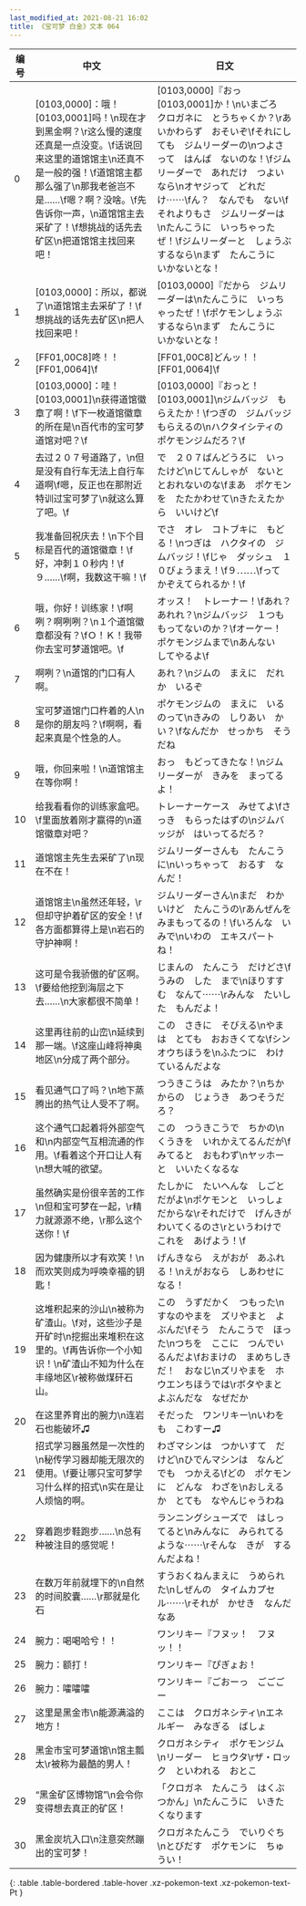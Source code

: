 ```yaml
---
last_modified_at: 2021-08-21 16:02
title: 《宝可梦 白金》文本 064
---
```

| 编号 | 中文 | 日文 |
| ---- | ---- | ---- |
| 0 | [0103,0000]：哦！[0103,0001]吗！\n现在才到黑金啊？\r这么慢的速度还真是一点没变。\f话说回来这里的道馆馆主\n还真不是一般的强！\f道馆馆主都那么强了\n那我老爸岂不是……\f嗯？啊？没啥。\f先告诉你一声，\n道馆馆主去采矿了！\f想挑战的话先去矿区\n把道馆馆主找回来吧！ | [0103,0000]『おっ　[0103,0001]か！\nいまごろ　クロガネに　とうちゃくか？\rあいかわらず　おそいぞ\fそれにしても　ジムリーダーの\nつよさって　はんぱ　ないのな！\fジムリーダーで　あれだけ　つよいなら\nオヤジって　どれだけ⋯⋯\fん？　なんでも　ない\fそれよりもさ　ジムリーダーは\nたんこうに　いっちゃったぜ！\fジムリーダーと　しょうぶ　するなら\nまず　たんこうに　いかないとな！ |
| 1 | [0103,0000]：所以，都说了\n道馆馆主去采矿了！\f想挑战的话先去矿区\n把人找回来吧！ | [0103,0000]『だから　ジムリーダーは\nたんこうに　いっちゃったぜ！\fポケモンしょうぶ　するなら\nまず　たんこうに　いかないとな！ |
| 2 | [FF01,00C8]咚！！[FF01,0064]\f | [FF01,00C8]どんッ！！[FF01,0064]\f |
| 3 | [0103,0000]：哇！[0103,0001]\n获得道馆徽章了啊！\f下一枚道馆徽章的所在是\n百代市的宝可梦道馆对吧？\f | [0103,0000]『おっと！　[0103,0001]\nジムバッジ　もらえたか！\fつぎの　ジムバッジ　もらえるの\nハクタイシティの　ポケモンジムだろ？\f |
| 4 | 去过２０７号道路了，\n但是没有自行车无法上自行车道啊\f嗯，反正也在那附近特训过宝可梦了\n就这么算了吧。\f | で　２０７ばんどうろに　いったけど\nじてんしゃが　ないと　とおれないのな\fまあ　ポケモンを　たたかわせて\nきたえたから　いいけど\f |
| 5 | 我准备回祝庆去！\n下个目标是百代的道馆徽章！\f好，冲刺１０秒内！\f９……\f啊，我数这干嘛！\f | でさ　オレ　コトブキに　もどる！\nつぎは　ハクタイの　ジムバッジ！\fじゃ　ダッシュ　１０びょうまえ！\f９⋯⋯\fって　かぞえてられるか！\f |
| 6 | 哦，你好！训练家！\f啊咧？啊咧咧？\n１个道馆徽章都没有？\fＯ！Ｋ！我带你去宝可梦道馆吧。\f | オッス！　トレーナー！\fあれ？　あれれ？\nジムバッジ　１つも　もってないのか？\fオーケー！　ポケモンジムまで\nあんない　してやるよ\f |
| 7 | 啊咧？\n道馆的门口有人啊。 | あれ？\nジムの　まえに　だれか　いるぞ |
| 8 | 宝可梦道馆门口杵着的人\n是你的朋友吗？\f啊啊，看起来真是个性急的人。 | ポケモンジムの　まえに　いるのって\nきみの　しりあい　かい？\fなんだか　せっかち　そうだね |
| 9 | 哦，你回来啦！\n道馆馆主在等你啊！ | おっ　もどってきたな！\nジムリーダーが　きみを　まってるよ！ |
| 10 | 给我看看你的训练家盒吧。\f里面放着刚才赢得的\n道馆徽章对吧？ | トレーナーケース　みせてよ\fさっき　もらったはずの\nジムバッジが　はいってるだろ？ |
| 11 | 道馆馆主先生去采矿了\n现在不在！ | ジムリーダーさんも　たんこうに\nいっちゃって　おるす　なんだ！ |
| 12 | 道馆馆主\n虽然还年轻，\r但却守护着矿区的安全！\f各方面都算得上是\n岩石的守护神啊！ | ジムリーダーさん\nまだ　わかいけど　たんこうの\rあんぜんを　みまもってるの！\fいろんな　いみで\nいわの　エキスパート　ね！ |
| 13 | 这可是令我骄傲的矿区啊。\f要给他挖到海层之下去……\n大家都很不简单！ | じまんの　たんこう　だけどさ\fうみの　した　まで\nほりすすむ　なんて⋯⋯\rみんな　たいした　もんだよ！ |
| 14 | 这里再往前的山峦\n延续到那一端。\f这座山峰将神奥地区\n分成了两个部分。 | この　さきに　そびえる\nやまは　とても　おおきくてな\fシンオウちほうを\nふたつに　わけているんだよな |
| 15 | 看见通气口了吗？\n地下蒸腾出的热气让人受不了啊。 | つうきこうは　みたか？\nちかからの　じょうき　あつそうだろ？ |
| 16 | 这个通气口起着将外部空气和\n内部空气互相流通的作用。\f看着这个开口让人有\n想大喊的欲望。 | この　つうきこうで　ちかの\nくうきを　いれかえてるんだが\fみてると　おもわず\nヤッホーと　いいたくなるな |
| 17 | 虽然确实是份很辛苦的工作\n但和宝可梦在一起，\r精力就源源不绝，\r那么这个送你！\f | たしかに　たいへんな　しごと　だがよ\nポケモンと　いっしょ　だからな\rそれだけで　げんきが　わいてくるのさ\rというわけで　これを　あげよう！\f |
| 18 | 因为健康所以才有欢笑！\n而欢笑则成为呼唤幸福的钥匙！ | げんきなら　えがおが　あふれる！\nえがおなら　しあわせに　なる！ |
| 19 | 这堆积起来的沙山\n被称为矿渣山。\f对，这些沙子是开矿时\n挖掘出来堆积在这里的。\f再告诉你一个小知识！\n矿渣山不知为什么在丰缘地区\r被称做煤矸石山。 | この　うずだかく　つもった\nすなのやまを　ズリやまと　よぶんだ\fそう　たんこうで　ほった\nつちを　ここに　つんでいるんだよ\fおまけの　まめちしきだ！　おなじ\nズリやまを　ホウエンちほうでは\rボタやまと　よぶんだな　なぜだか |
| 20 | 在这里养育出的腕力\n连岩石也能破坏♫ | そだった　ワンリキー\nいわをも　こわすー♫ |
| 21 | 招式学习器虽然是一次性的\n秘传学习器却能无限次的使用。\f要让哪只宝可梦学习什么样的招式\n实在是让人烦恼的啊。 | わざマシンは　つかいすて　だけど\nひでんマシンは　なんどでも　つかえる\fどの　ポケモンに　どんな　わざを\nおしえるか　とても　なやんじゃうわね |
| 22 | 穿着跑步鞋跑步……\n总有种被注目的感觉呢！ | ランニングシューズで　はしってると\nみんなに　みられてるような⋯⋯\rそんな　きが　するんだよね！ |
| 23 | 在数万年前就埋下的\n自然的时间胶囊……\r那就是化石 | すうおくねんまえに　うめられた\nしぜんの　タイムカプセル⋯⋯\rそれが　かせき　なんだなあ |
| 24 | 腕力：喝喝哈兮！！ | ワンリキー『フヌッ！　フヌッ！！ |
| 25 | 腕力：额打！ | ワンリキー『ぴぎょお！ |
| 26 | 腕力：嚯嚯嚯 | ワンリキー『ごおーっ　ごごごー |
| 27 | 这里是黑金市\n能源满溢的地方！ | ここは　クロガネシティ\nエネルギー　みなぎる　ばしょ |
| 28 | 黑金市宝可梦道馆\n馆主瓢太\r被称为最酷的男人！ | クロガネシティ　ポケモンジム\nリーダー　ヒョウタ\rザ・ロック　といわれる　おとこ |
| 29 | “黑金矿区博物馆”\n会令你变得想去真正的矿区！ | 「クロガネ　たんこう　はくぶつかん」\nたんこうに　いきたくなります |
| 30 | 黑金炭坑入口\n注意突然蹦出的宝可梦！ | クロガネたんこう　でいりぐち\nとびだす　ポケモンに　ちゅうい！ |
{: .table .table-bordered .table-hover .xz-pokemon-text .xz-pokemon-text-Pt }